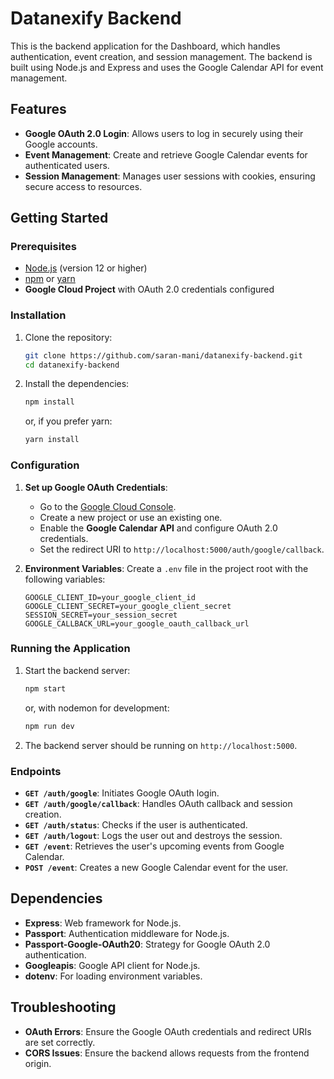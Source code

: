 
# Datanexify Backend

This is the backend application for the Dashboard, which handles authentication, event creation, and session management. The backend is built using Node.js and Express and uses the Google Calendar API for event management.

## Features

- **Google OAuth 2.0 Login**: Allows users to log in securely using their Google accounts.
- **Event Management**: Create and retrieve Google Calendar events for authenticated users.
- **Session Management**: Manages user sessions with cookies, ensuring secure access to resources.

## Getting Started

### Prerequisites

- [Node.js](https://nodejs.org/) (version 12 or higher)
- [npm](https://www.npmjs.com/) or [yarn](https://yarnpkg.com/)
- **Google Cloud Project** with OAuth 2.0 credentials configured

### Installation

1. Clone the repository:
   ```bash
   git clone https://github.com/saran-mani/datanexify-backend.git
   cd datanexify-backend
   ```

2. Install the dependencies:
   ```bash
   npm install
   ```
   or, if you prefer yarn:
   ```bash
   yarn install
   ```

### Configuration

1. **Set up Google OAuth Credentials**:
   - Go to the [Google Cloud Console](https://console.cloud.google.com/).
   - Create a new project or use an existing one.
   - Enable the **Google Calendar API** and configure OAuth 2.0 credentials.
   - Set the redirect URI to `http://localhost:5000/auth/google/callback`.

2. **Environment Variables**:
   Create a `.env` file in the project root with the following variables:
   ```env
   GOOGLE_CLIENT_ID=your_google_client_id
   GOOGLE_CLIENT_SECRET=your_google_client_secret
   SESSION_SECRET=your_session_secret
   GOOGLE_CALLBACK_URL=your_google_oauth_callback_url
   ```

### Running the Application

1. Start the backend server:
   ```bash
   npm start
   ```
   or, with nodemon for development:
   ```bash
   npm run dev
   ```

2. The backend server should be running on `http://localhost:5000`.

### Endpoints

- **`GET /auth/google`**: Initiates Google OAuth login.
- **`GET /auth/google/callback`**: Handles OAuth callback and session creation.
- **`GET /auth/status`**: Checks if the user is authenticated.
- **`GET /auth/logout`**: Logs the user out and destroys the session.
- **`GET /event`**: Retrieves the user's upcoming events from Google Calendar.
- **`POST /event`**: Creates a new Google Calendar event for the user.

## Dependencies

- **Express**: Web framework for Node.js.
- **Passport**: Authentication middleware for Node.js.
- **Passport-Google-OAuth20**: Strategy for Google OAuth 2.0 authentication.
- **Googleapis**: Google API client for Node.js.
- **dotenv**: For loading environment variables.

## Troubleshooting

- **OAuth Errors**: Ensure the Google OAuth credentials and redirect URIs are set correctly.
- **CORS Issues**: Ensure the backend allows requests from the frontend origin.
